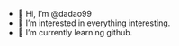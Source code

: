 - 👋 Hi, I’m @dadao99
- 👀 I’m interested in everything interesting.
- 🌱 I’m currently learning github.

<!---
dadao99/dadao99 is a ✨ special ✨ repository because its `README.md` (this file) appears on your GitHub profile.
You can click the Preview link to take a look at your changes.
--->
